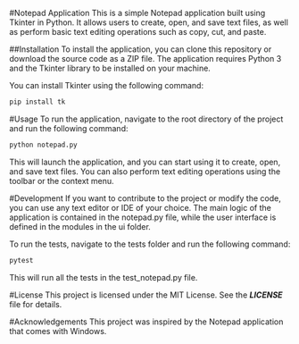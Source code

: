 #Notepad Application
This is a simple Notepad application built using Tkinter in Python. It allows users to create, open, and save text files, as well as perform basic text editing operations such as copy, cut, and paste.

##Installation
To install the application, you can clone this repository or download the source code as a ZIP file. The application requires Python 3 and the Tkinter library to be installed on your machine.

You can install Tkinter using the following command:

```py
pip install tk
```
#Usage
To run the application, navigate to the root directory of the project and run the following command:

```py
python notepad.py
```
This will launch the application, and you can start using it to create, open, and save text files. You can also perform text editing operations using the toolbar or the context menu.

#Development
If you want to contribute to the project or modify the code, you can use any text editor or IDE of your choice. The main logic of the application is contained in the notepad.py file, while the user interface is defined in the modules in the ui folder.

To run the tests, navigate to the tests folder and run the following command:

```py
pytest
```
This will run all the tests in the test_notepad.py file.

#License
This project is licensed under the MIT License. See the ***LICENSE*** file for details.

#Acknowledgements
This project was inspired by the Notepad application that comes with Windows.